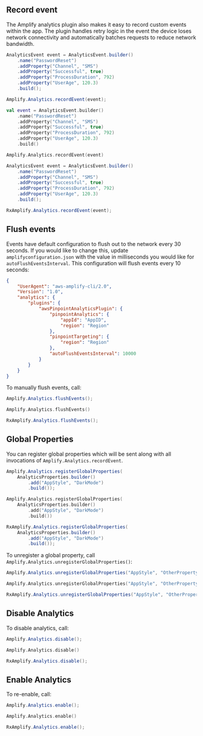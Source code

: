 ## Record event

The Amplify analytics plugin also makes it easy to record custom events within the app. The plugin handles retry logic in the event the device loses network connectivity and automatically batches requests to reduce network bandwidth.

<amplify-block-switcher>
<amplify-block name="Java">

```java
AnalyticsEvent event = AnalyticsEvent.builder()
    .name("PasswordReset")
    .addProperty("Channel", "SMS")
    .addProperty("Successful", true)
    .addProperty("ProcessDuration", 792)
    .addProperty("UserAge", 120.3)
    .build();

Amplify.Analytics.recordEvent(event);
```

</amplify-block>
<amplify-block name="Kotlin">

```kotlin
val event = AnalyticsEvent.builder()
    .name("PasswordReset")
    .addProperty("Channel", "SMS")
    .addProperty("Successful", true)
    .addProperty("ProcessDuration", 792)
    .addProperty("UserAge", 120.3)
    .build()

Amplify.Analytics.recordEvent(event)
```

</amplify-block>
<amplify-block name="RxJava">

```java
AnalyticsEvent event = AnalyticsEvent.builder()
    .name("PasswordReset")
    .addProperty("Channel", "SMS")
    .addProperty("Successful", true)
    .addProperty("ProcessDuration", 792)
    .addProperty("UserAge", 120.3)
    .build();

RxAmplify.Analytics.recordEvent(event);
```

</amplify-block>
</amplify-block-switcher>

## Flush events

Events have default configuration to flush out to the network every 30 seconds. If you would like to change this, update `amplifyconfiguration.json` with the value in milliseconds you would like for `autoFlushEventsInterval`. This configuration will flush events every 10 seconds:

```json
{
    "UserAgent": "aws-amplify-cli/2.0",
    "Version": "1.0",
    "analytics": {
        "plugins": {
            "awsPinpointAnalyticsPlugin": {
                "pinpointAnalytics": {
                    "appId": "AppID",
                    "region": "Region"
                },
                "pinpointTargeting": {
                    "region": "Region"
                },
                "autoFlushEventsInterval": 10000
            }
        }
    }
}
```

To manually flush events, call:

<amplify-block-switcher>
<amplify-block name="Java">

```java
Amplify.Analytics.flushEvents();
```

</amplify-block>
<amplify-block name="Kotlin">

```kotlin
Amplify.Analytics.flushEvents()
```

</amplify-block>
<amplify-block name="RxJava">

```java
RxAmplify.Analytics.flushEvents();
```

</amplify-block>
</amplify-block-switcher>


## Global Properties

You can register global properties which will be sent along with all invocations of `Amplify.Analytics.recordEvent`.

<amplify-block-switcher>
<amplify-block name="Java">

```java
Amplify.Analytics.registerGlobalProperties(
    AnalyticsProperties.builder()
        .add("AppStyle", "DarkMode")
        .build());
```

</amplify-block>
<amplify-block name="Kotlin">

```kotlin
Amplify.Analytics.registerGlobalProperties(
    AnalyticsProperties.builder()
        .add("AppStyle", "DarkMode")
        .build())
```

</amplify-block>
<amplify-block name="RxJava">

```java
RxAmplify.Analytics.registerGlobalProperties(
    AnalyticsProperties.builder()
        .add("AppStyle", "DarkMode")
        .build());
```

</amplify-block>
</amplify-block-switcher>

To unregister a global property, call `Amplify.Analytics.unregisterGlobalProperties()`:

<amplify-block-switcher>
<amplify-block name="Java">

```java
Amplify.Analytics.unregisterGlobalProperties("AppStyle", "OtherProperty");
```

</amplify-block>
<amplify-block name="Kotlin">

```kotlin
Amplify.Analytics.unregisterGlobalProperties("AppStyle", "OtherProperty")
```

</amplify-block>
<amplify-block name="RxJava">

```java
RxAmplify.Analytics.unregisterGlobalProperties("AppStyle", "OtherProperty");
```

</amplify-block>
</amplify-block-switcher>

## Disable Analytics

To disable analytics, call:

<amplify-block-switcher>
<amplify-block name="Java">

```java
Amplify.Analytics.disable();
```

</amplify-block>
<amplify-block name="Kotlin">

```kotlin
Amplify.Analytics.disable()
```

</amplify-block>
<amplify-block name="RxJava">

```java
RxAmplify.Analytics.disable();
```

</amplify-block>
</amplify-block-switcher>

## Enable Analytics

To re-enable, call:

<amplify-block-switcher>
<amplify-block name="Java">

```java
Amplify.Analytics.enable();
```

</amplify-block>
<amplify-block name="Kotlin">

```kotlin
Amplify.Analytics.enable()
```

</amplify-block>
<amplify-block name="RxJava">

```java
RxAmplify.Analytics.enable();
```

</amplify-block>
</amplify-block-switcher>

